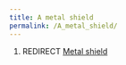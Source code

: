 ```yaml
---
title: A metal shield
permalink: /A_metal_shield/
---
```


1.  REDIRECT [Metal shield](Metal_shield "wikilink")